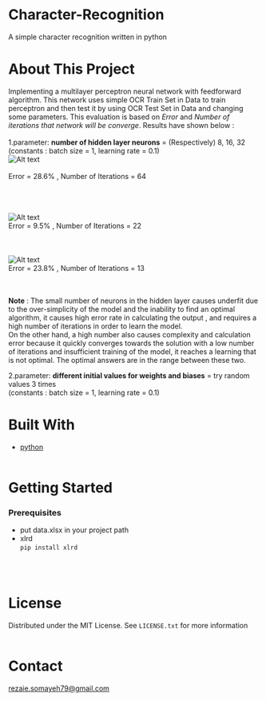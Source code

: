 # Character-Recognition
A simple character recognition written in python <br />



# About This Project
Implementing a multilayer perceptron neural network with feedforward algorithm. This network uses simple OCR Train Set in Data to train perceptron and then test it by using OCR Test Set in Data and changing some parameters. This evaluation is based on *Error* and *Number of iterations that network will be converge*. Results have shown below : <br /><br />
1.parameter: **number of hidden layer neurons** = (Respectively) 8, 16, 32<br />
(constants : batch size = 1, learning rate = 0.1)<br />
![Alt text](https://s2.uupload.ir/files/1_sd7z.png)<br /><br />
Error = 28.6% , Number of Iterations = 64<br /><br /><br /><br />

![Alt text](https://s2.uupload.ir/files/2_prli.png)<br />
Error = 9.5% , Number of Iterations = 22<br /><br /><br /><br />
![Alt text](https://s2.uupload.ir/files/3_qpkb.png)<br />
Error = 23.8% , Number of Iterations = 13<br /><br /><br />

**Note** : The small number of neurons in the hidden layer causes underfit due to the over-simplicity of the model and the inability to find an optimal algorithm, it causes high error rate in calculating the output , and requires a high number of iterations in order to learn the model.<br/> 
On the other hand, a high number also causes complexity and calculation error because it quickly converges towards the solution with a low number of iterations and insufficient training of the model, it reaches a learning that is not optimal. The optimal answers are in the range between these two.<br/>

2.parameter: **different initial values for weights and biases** = try random values 3 times<br />
(constants : batch size = 1, learning rate = 0.1)<br />



# Built With
- [python](https://www.python.org/) <br /><br />

# Getting Started
### Prerequisites
- put data.xlsx in your project path
- xlrd <br />
    `pip install xlrd`
    
<br /><br />
# License
Distributed under the MIT License. See `LICENSE.txt` for more information
<br /><br />

# Contact
rezaie.somayeh79@gmail.com
